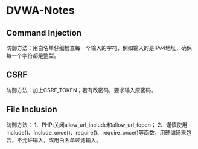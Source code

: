 # DVWA-Notes

## Command Injection
防御方法：用白名单仔细检查每一个输入的字符，例如输入的是IPv4地址，确保每一个字符都是整型。

## CSRF
防御方法：加上CSRF_TOKEN；若有改密码，要求输入原密码。

## File Inclusion
防御方法：
1、PHP:关闭allow_url_include和allow_url_fopen；
2、谨慎使用include()、include_once()、require()、require_once()等函数，用硬编码来包含，不允许输入，或用白名单过滤输入。
